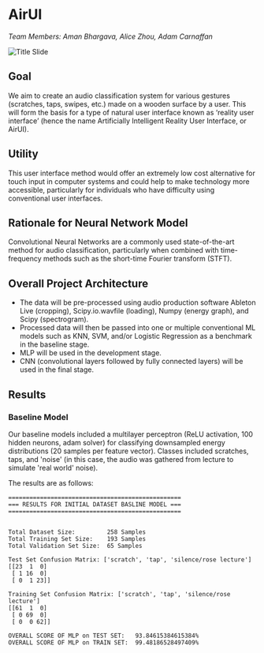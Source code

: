 # AirUI

*Team Members: Aman Bhargava, Alice Zhou, Adam Carnaffan*

![Title Slide](https://i.imgur.com/vRL3Nop.png)

## Goal 

We aim to create an audio classification system for various gestures (scratches, taps, swipes, etc.) made on a wooden surface by a user. This will form the basis for a type of natural user interface known as ‘reality user interface’ (hence the name Artificially Intelligent Reality User Interface, or AirUI).

## Utility

This user interface method would offer an extremely low cost alternative for touch input in computer systems and could help to make technology more accessible, particularly for individuals who have difficulty using conventional user interfaces. 

## Rationale for Neural Network Model

Convolutional Neural Networks are a commonly used state-of-the-art method for audio classification, particularly when combined with time-frequency methods such as the short-time Fourier transform (STFT). 

## Overall Project Architecture

- The data will be pre-processed using audio production software Ableton Live (cropping), Scipy.io.wavfile (loading), Numpy (energy graph), and Scipy (spectrogram).
- Processed data will then be passed into one or multiple conventional ML models such as KNN, SVM, and/or Logistic Regression as a benchmark in the baseline stage. 
- MLP will be used in the development stage. 
- CNN (convolutional layers followed by fully connected layers) will be used in the final stage.

## Results

### Baseline Model

Our baseline models included a multilayer perceptron (ReLU activation, 100 hidden neurons, adam solver) for classifying downsampled energy distributions (20 samples per feature vector). Classes included scratches, taps, and 'noise' (in this case, the audio was gathered from lecture to simulate 'real world' noise).

The results are as follows:

```
=================================================
=== RESULTS FOR INITIAL DATASET BASLINE MODEL ===
=================================================


Total Dataset Size: 		258 Samples
Total Training Set Size: 	193 Samples
Total Validation Set Size: 	65 Samples

Test Set Confusion Matrix: ['scratch', 'tap', 'silence/rose lecture']
[[23  1  0]
 [ 1 16  0]
 [ 0  1 23]]

Training Set Confusion Matrix: ['scratch', 'tap', 'silence/rose lecture']
[[61  1  0]
 [ 0 69  0]
 [ 0  0 62]]

OVERALL SCORE OF MLP on TEST SET: 	93.84615384615384%
OVERALL SCORE OF MLP on TRAIN SET: 	99.48186528497409%
```

